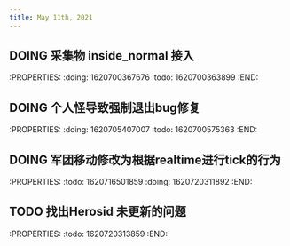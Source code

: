 ```yaml
---
title: May 11th, 2021
---
```


## DOING 采集物 inside_normal 接入
:PROPERTIES:
:doing: 1620700367676
:todo: 1620700363899
:END:
## DOING 个人怪导致强制退出bug修复
:PROPERTIES:
:doing: 1620705407007
:todo: 1620700575363
:END:
## DOING 军团移动修改为根据realtime进行tick的行为
:PROPERTIES:
:todo: 1620716501859
:doing: 1620720311892
:END:
## TODO 找出Herosid 未更新的问题
:PROPERTIES:
:todo: 1620720313859
:END:
